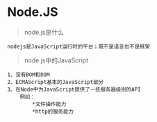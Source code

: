 # Node.JS 

>node.js是什么
```
nodejs是JavaScript运行时的平台；既不是语言也不是框架
```

>node.js中的JavaScript
```
1、没有BOM和DOM
2、ECMAScript基本的JavaScript部分
3、在Node中为JavaScript提供了一些服务器级别的API
    例如：
        *文件操作能力
        *http的服务能力
```
